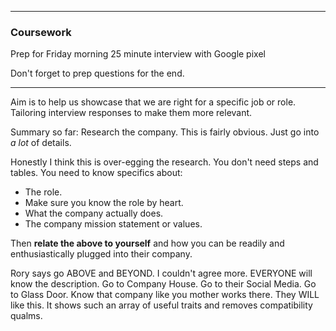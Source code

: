 ___
### Coursework

Prep for Friday morning 25 minute interview with Google pixel

Don't forget to prep questions for the end.

___




Aim is to help us showcase that we are right for a specific job or role. Tailoring interview responses to make them more relevant.


Summary so far: Research the company. This is fairly obvious. Just go into _a lot_ of details.

Honestly I think this is over-egging the research. You don't need steps and tables. You need to know specifics about:

- The role.
- Make sure you know the role by heart.
- What the company actually does.
- The company mission statement or values.

Then __relate the above to yourself__ and how you can be readily and enthusiastically plugged into their company.


Rory says go ABOVE and BEYOND. I couldn't agree more. EVERYONE will know the description. Go to Company House. Go to their Social Media. Go to Glass Door. Know that company like you mother works there. They WILL like this. It shows such an array of useful traits and removes compatibility qualms.